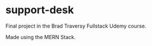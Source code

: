 # support-desk
Final project in the Brad Traversy Fullstack Udemy course.

Made using the MERN Stack.
